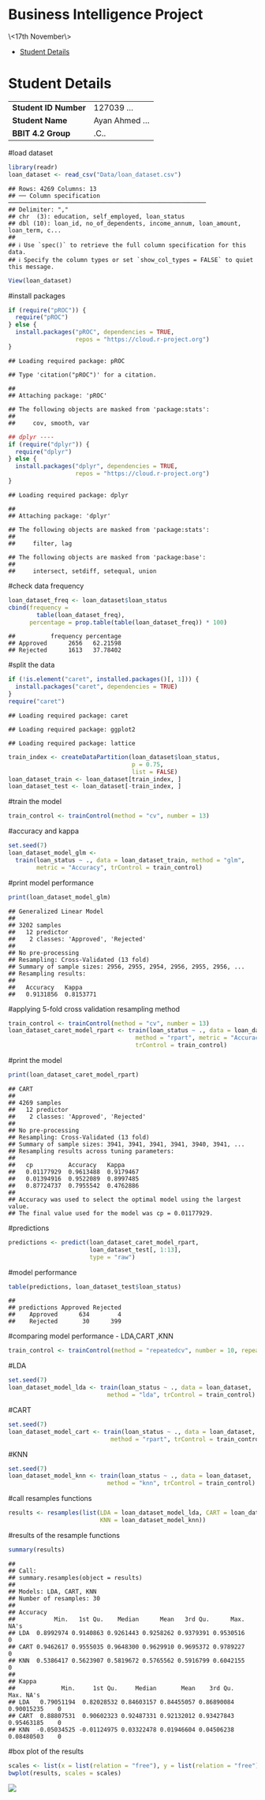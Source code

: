 Business Intelligence Project
================
<Ayan Ahmed>
\<17th November\>

- [Student Details](#student-details)

# Student Details

|                       |              |
|-----------------------|--------------|
| **Student ID Number** | 127039 …     |
| **Student Name**      | Ayan Ahmed … |
| **BBIT 4.2 Group**    | .C..         |

\#load dataset

``` r
library(readr)
loan_dataset <- read_csv("Data/loan_dataset.csv")
```

    ## Rows: 4269 Columns: 13
    ## ── Column specification ────────────────────────────────────────────────────────
    ## Delimiter: ","
    ## chr  (3): education, self_employed, loan_status
    ## dbl (10): loan_id, no_of_dependents, income_annum, loan_amount, loan_term, c...
    ## 
    ## ℹ Use `spec()` to retrieve the full column specification for this data.
    ## ℹ Specify the column types or set `show_col_types = FALSE` to quiet this message.

``` r
View(loan_dataset)
```

\#install packages

``` r
if (require("pROC")) {
  require("pROC")
} else {
  install.packages("pROC", dependencies = TRUE,
                   repos = "https://cloud.r-project.org")
}
```

    ## Loading required package: pROC

    ## Type 'citation("pROC")' for a citation.

    ## 
    ## Attaching package: 'pROC'

    ## The following objects are masked from 'package:stats':
    ## 
    ##     cov, smooth, var

``` r
## dplyr ----
if (require("dplyr")) {
  require("dplyr")
} else {
  install.packages("dplyr", dependencies = TRUE,
                   repos = "https://cloud.r-project.org")
}
```

    ## Loading required package: dplyr

    ## 
    ## Attaching package: 'dplyr'

    ## The following objects are masked from 'package:stats':
    ## 
    ##     filter, lag

    ## The following objects are masked from 'package:base':
    ## 
    ##     intersect, setdiff, setequal, union

\#check data frequency

``` r
loan_dataset_freq <- loan_dataset$loan_status
cbind(frequency =
        table(loan_dataset_freq),
      percentage = prop.table(table(loan_dataset_freq)) * 100)
```

    ##          frequency percentage
    ## Approved      2656   62.21598
    ## Rejected      1613   37.78402

\#split the data

``` r
if (!is.element("caret", installed.packages()[, 1])) {
  install.packages("caret", dependencies = TRUE)
}
require("caret")
```

    ## Loading required package: caret

    ## Loading required package: ggplot2

    ## Loading required package: lattice

``` r
train_index <- createDataPartition(loan_dataset$loan_status,
                                   p = 0.75,
                                   list = FALSE)
loan_dataset_train <- loan_dataset[train_index, ]
loan_dataset_test <- loan_dataset[-train_index, ]
```

\#train the model

``` r
train_control <- trainControl(method = "cv", number = 13)
```

\#accuracy and kappa

``` r
set.seed(7)
loan_dataset_model_glm <-
  train(loan_status ~ ., data = loan_dataset_train, method = "glm",
        metric = "Accuracy", trControl = train_control)
```

\#print model performance

``` r
print(loan_dataset_model_glm)
```

    ## Generalized Linear Model 
    ## 
    ## 3202 samples
    ##   12 predictor
    ##    2 classes: 'Approved', 'Rejected' 
    ## 
    ## No pre-processing
    ## Resampling: Cross-Validated (13 fold) 
    ## Summary of sample sizes: 2956, 2955, 2954, 2956, 2955, 2956, ... 
    ## Resampling results:
    ## 
    ##   Accuracy   Kappa    
    ##   0.9131856  0.8153771

\#applying 5-fold cross validation resampling method

``` r
train_control <- trainControl(method = "cv", number = 13)
loan_dataset_caret_model_rpart <- train(loan_status ~ ., data = loan_dataset,
                                    method = "rpart", metric = "Accuracy",
                                    trControl = train_control)
```

\#print the model

``` r
print(loan_dataset_caret_model_rpart)
```

    ## CART 
    ## 
    ## 4269 samples
    ##   12 predictor
    ##    2 classes: 'Approved', 'Rejected' 
    ## 
    ## No pre-processing
    ## Resampling: Cross-Validated (13 fold) 
    ## Summary of sample sizes: 3941, 3941, 3941, 3941, 3940, 3941, ... 
    ## Resampling results across tuning parameters:
    ## 
    ##   cp          Accuracy   Kappa    
    ##   0.01177929  0.9613488  0.9179467
    ##   0.01394916  0.9522089  0.8997485
    ##   0.87724737  0.7955542  0.4762886
    ## 
    ## Accuracy was used to select the optimal model using the largest value.
    ## The final value used for the model was cp = 0.01177929.

\#predictions

``` r
predictions <- predict(loan_dataset_caret_model_rpart,
                       loan_dataset_test[, 1:13],
                       type = "raw")
```

\#model performance

``` r
table(predictions, loan_dataset_test$loan_status)
```

    ##            
    ## predictions Approved Rejected
    ##    Approved      634        4
    ##    Rejected       30      399

\#comparing model performance - LDA,CART ,KNN

``` r
train_control <- trainControl(method = "repeatedcv", number = 10, repeats = 3)
```

\#LDA

``` r
set.seed(7)
loan_dataset_model_lda <- train(loan_status ~ ., data = loan_dataset,
                            method = "lda", trControl = train_control)
```

\#CART

``` r
set.seed(7)
loan_dataset_model_cart <- train(loan_status ~ ., data = loan_dataset,
                             method = "rpart", trControl = train_control)
```

\#KNN

``` r
set.seed(7)
loan_dataset_model_knn <- train(loan_status ~ ., data = loan_dataset,
                            method = "knn", trControl = train_control)
```

\#call resamples functions

``` r
results <- resamples(list(LDA = loan_dataset_model_lda, CART = loan_dataset_model_cart,
                          KNN = loan_dataset_model_knn))
```

\#results of the resample functions

``` r
summary(results)
```

    ## 
    ## Call:
    ## summary.resamples(object = results)
    ## 
    ## Models: LDA, CART, KNN 
    ## Number of resamples: 30 
    ## 
    ## Accuracy 
    ##           Min.   1st Qu.    Median      Mean   3rd Qu.      Max. NA's
    ## LDA  0.8992974 0.9140863 0.9261443 0.9258262 0.9379391 0.9530516    0
    ## CART 0.9462617 0.9555035 0.9648300 0.9629910 0.9695372 0.9789227    0
    ## KNN  0.5386417 0.5623907 0.5819672 0.5765562 0.5916799 0.6042155    0
    ## 
    ## Kappa 
    ##             Min.     1st Qu.     Median       Mean    3rd Qu.       Max. NA's
    ## LDA   0.79051194  0.82028532 0.84603157 0.84455057 0.86890084 0.90015235    0
    ## CART  0.88807531  0.90602323 0.92487331 0.92132012 0.93427843 0.95463185    0
    ## KNN  -0.05034525 -0.01124975 0.03322478 0.01946604 0.04506238 0.08480503    0

\#box plot of the results

``` r
scales <- list(x = list(relation = "free"), y = list(relation = "free"))
bwplot(results, scales = scales)
```

![](Milestone-3_files/figure-gfm/unnamed-chunk-18-1.png)<!-- -->
